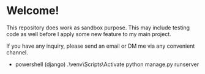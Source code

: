 # Welcome! 

This repository does work as sandbox purpose. This may include testing code as well before I apply some new feature to my main project.

If you have any inquiry, please send an email or DM me via any convenient channel.


- powershell (django)
.\venv\Scripts\Activate
python manage.py runserver